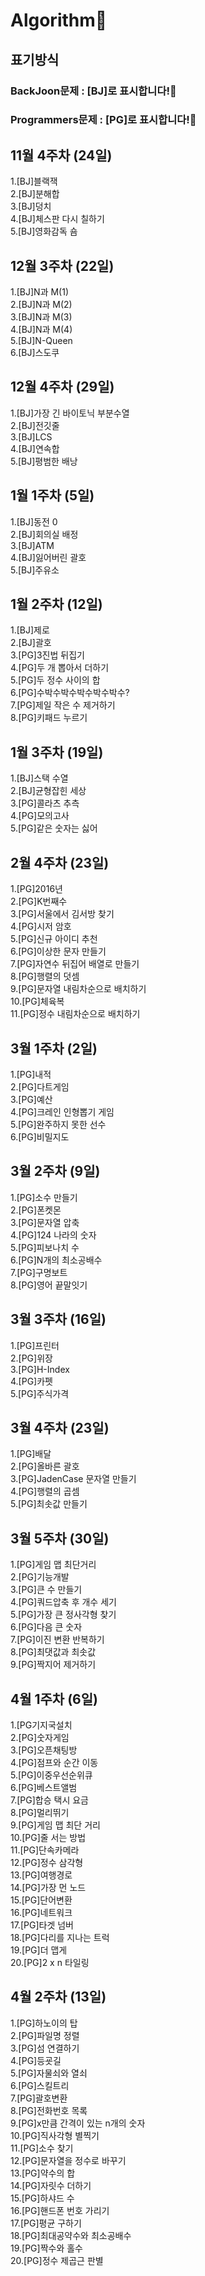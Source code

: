 # Algorithm🙋

## 표기방식  
### BackJoon문제 : [BJ]로 표시합니다!👀  
### Programmers문제 : [PG]로 표시합니다!👻  

## 11월 4주차 (24일)

1.[BJ]블랙잭  
2.[BJ]분해합  
3.[BJ]덩치  
4.[BJ]체스판 다시 칠하기  
5.[BJ]영화감독 숌


## 12월 3주차 (22일)

1.[BJ]N과 M(1)  
2.[BJ]N과 M(2)  
3.[BJ]N과 M(3)  
4.[BJ]N과 M(4)  
5.[BJ]N-Queen  
6.[BJ]스도쿠


## 12월 4주차 (29일)

1.[BJ]가장 긴 바이토닉 부분수열  
2.[BJ]전깃줄  
3.[BJ]LCS  
4.[BJ]연속합  
5.[BJ]평범한 배낭  


## 1월 1주차 (5일)

1.[BJ]동전 0  
2.[BJ]회의실 배정  
3.[BJ]ATM  
4.[BJ]잃어버린 괄호  
5.[BJ]주유소  

## 1월 2주차 (12일)

1.[BJ]제로  
2.[BJ]괄호  
3.[PG]3진법 뒤집기  
4.[PG]두 개 뽑아서 더하기  
5.[PG]두 정수 사이의 합  
6.[PG]수박수박수박수박수박수?  
7.[PG]제일 작은 수 제거하기  
8.[PG]키패드 누르기  

## 1월 3주차 (19일)

1.[BJ]스택 수열  
2.[BJ]균형잡힌 세상  
3.[PG]콜라츠 추측  
4.[PG]모의고사  
5.[PG]같은 숫자는 싫어  

## 2월 4주차 (23일)

1.[PG]2016년  
2.[PG]K번째수  
3.[PG]서울에서 김서방 찾기  
4.[PG]시저 암호  
5.[PG]신규 아이디 추천  
6.[PG]이상한 문자 만들기  
7.[PG]자연수 뒤집어 배열로 만들기  
8.[PG]행렬의 덧셈  
9.[PG]문자열 내림차순으로 배치하기  
10.[PG]체육복  
11.[PG]정수 내림차순으로 배치하기  

## 3월 1주차 (2일)

1.[PG]내적  
2.[PG]다트게임  
3.[PG]예산  
4.[PG]크레인 인형뽑기 게임  
5.[PG]완주하지 못한 선수  
6.[PG]비밀지도  

## 3월 2주차 (9일)

1.[PG]소수 만들기  
2.[PG]폰켓몬  
3.[PG]문자열 압축  
4.[PG]124 나라의 숫자  
5.[PG]피보나치 수  
6.[PG]N개의 최소공배수  
7.[PG]구명보트  
8.[PG]영어 끝말잇기  

## 3월 3주차 (16일)

1.[PG]프린터  
2.[PG]위장  
3.[PG]H-Index  
4.[PG]카펫  
5.[PG]주식가격  

## 3월 4주차 (23일)

1.[PG]배달  
2.[PG]올바른 괄호  
3.[PG]JadenCase 문자열 만들기  
4.[PG]행렬의 곱셈  
5.[PG]최솟값 만들기  

## 3월 5주차 (30일)

1.[PG]게임 맵 최단거리  
2.[PG]기능개발  
3.[PG]큰 수 만들기  
4.[PG]쿼드압축 후 개수 세기  
5.[PG]가장 큰 정사각형 찾기  
6.[PG]다음 큰 숫자  
7.[PG]이진 변환 반복하기  
8.[PG]최댓값과 최솟값  
9.[PG]짝지어 제거하기

## 4월 1주차 (6일)

1.[PG기지국설치  
2.[PG]숫자게임  
3.[PG]오픈채팅방  
4.[PG]점프와 순간 이동  
5.[PG]이중우선순위큐  
6.[PG]베스트앨범  
7.[PG]합승 택시 요금  
8.[PG]멀리뛰기  
9.[PG]게임 맵 최단 거리  
10.[PG]줄 서는 방법  
11.[PG]단속카메라  
12.[PG]정수 삼각형  
13.[PG]여행경로  
14.[PG]가장 먼 노드  
15.[PG]단어변환  
16.[PG]네트워크  
17.[PG]타겟 넘버  
18.[PG]다리를 지나는 트럭  
19.[PG]더 맵게  
20.[PG]2 x n 타일링  

## 4월 2주차 (13일)

1.[PG]하노이의 탑  
2.[PG]파일명 정렬  
3.[PG]섬 연결하기  
4.[PG]등굣길  
5.[PG]자물쇠와 열쇠  
6.[PG]스킬트리  
7.[PG]괄호변환  
8.[PG]전화번호 목록  
9.[PG]x만큼 간격이 있는 n개의 숫자  
10.[PG]직사각형 별찍기  
11.[PG]소수 찾기  
12.[PG]문자열을 정수로 바꾸기  
13.[PG]약수의 합  
14.[PG]자릿수 더하기  
15.[PG]하샤드 수  
16.[PG]핸드폰 번호 가리기  
17.[PG]평균 구하기  
18.[PG]최대공약수와 최소공배수  
19.[PG]짝수와 홀수  
20.[PG]정수 제곱근 판별  


